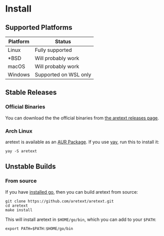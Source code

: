 Install
=======

Supported Platforms
-------------------

| Platform | Status                |
|----------|-----------------------|
| Linux    | Fully supported       |
| \*BSD    | Will probably work    |
| macOS    | Will probably work    |
| Windows  | Supported on WSL only |

Stable Releases
---------------

### Official Binaries

You can download the the official binaries from [the aretext releases page](https://github.com/aretext/aretext/releases).

### Arch Linux

aretext is available as an [AUR Package](https://aur.archlinux.org/packages/aretext-bin/). If you use [yay](https://github.com/Jguer/yay), run this to install it:

```shell
yay -S aretext
```

Unstable Builds
---------------

### From source

If you have [installed go](https://golang.org/doc/install), then you can build aretext from source:

```
git clone https://github.com/aretext/aretext.git
cd aretext
make install
```

This will install aretext in `$HOME/go/bin`, which you can add to your `$PATH`:

```
export PATH=$PATH:$HOME/go/bin
```
